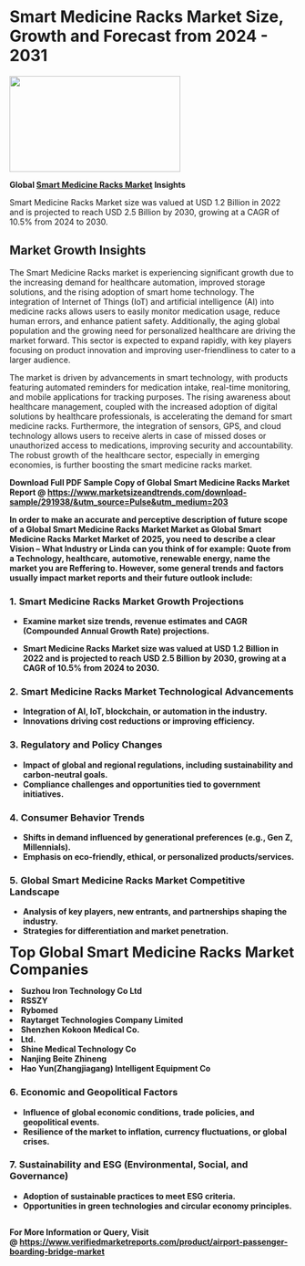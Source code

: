 <H1>Smart Medicine Racks Market Size, Growth and Forecast from 2024 - 2031</H1><img class="aligncenter size-medium wp-image-584254" src="https://thirdeyenews.in/wp-content/uploads/2024/09/Global-Market-Research-300x168.jpeg" alt="" width="300" height="168" /><p><strong>Global&nbsp;<a href="https://www.marketsizeandtrends.com/download-sample/291938/&amp;utm_source=Pulse&amp;utm_medium=203">Smart Medicine Racks Market</a> Insights</strong></p><p>Smart Medicine Racks Market size was valued at USD 1.2 Billion in 2022 and is projected to reach USD 2.5 Billion by 2030, growing at a CAGR of 10.5% from 2024 to 2030.</p><p><h2>Market Growth Insights</h2> <p>The Smart Medicine Racks market is experiencing significant growth due to the increasing demand for healthcare automation, improved storage solutions, and the rising adoption of smart home technology. The integration of Internet of Things (IoT) and artificial intelligence (AI) into medicine racks allows users to easily monitor medication usage, reduce human errors, and enhance patient safety. Additionally, the aging global population and the growing need for personalized healthcare are driving the market forward. This sector is expected to expand rapidly, with key players focusing on product innovation and improving user-friendliness to cater to a larger audience.</p> <p><strong></strong></p> <p>The market is driven by advancements in smart technology, with products featuring automated reminders for medication intake, real-time monitoring, and mobile applications for tracking purposes. The rising awareness about healthcare management, coupled with the increased adoption of digital solutions by healthcare professionals, is accelerating the demand for smart medicine racks. Furthermore, the integration of sensors, GPS, and cloud technology allows users to receive alerts in case of missed doses or unauthorized access to medications, improving security and accountability. The robust growth of the healthcare sector, especially in emerging economies, is further boosting the smart medicine racks market.</p> <p><strong></p><p><span class=""><strong>Download Full PDF Sample Copy of Global Smart Medicine Racks Market Report</strong> @ <a href="https://www.marketsizeandtrends.com/download-sample/291938/&amp;utm_source=Pulse&amp;utm_medium=203" target="_blank">https://www.marketsizeandtrends.com/download-sample/291938/&amp;utm_source=Pulse&amp;utm_medium=203</a></span></p><p>In order to make an accurate and perceptive description of future scope of a Global&nbsp;Smart Medicine Racks Market Market as Global&nbsp;Smart Medicine Racks Market Market of 2025, you need to describe a clear Vision &ndash; What Industry or Linda can you think of for example: Quote from a Technology, healthcare, automotive, renewable energy, name the market you are Reffering to. However, some general trends and factors usually impact market reports and their future outlook include:</p><h3>1.&nbsp;<strong>Smart Medicine Racks Market Growth Projections</strong></h3><ul><li>Examine market size trends, revenue estimates and CAGR (Compounded Annual Growth Rate) projections.</li><li><p>Smart Medicine Racks Market size was valued at USD 1.2 Billion in 2022 and is projected to reach USD 2.5 Billion by 2030, growing at a CAGR of 10.5% from 2024 to 2030.</p></li></ul><h3>2.&nbsp;<strong>Smart Medicine Racks Market Technological Advancements</strong></h3><ul><li>Integration of AI, IoT, blockchain, or automation in the industry.</li><li>Innovations driving cost reductions or improving efficiency.</li></ul><h3>3.&nbsp;<strong>Regulatory and Policy Changes</strong></h3><ul><li>Impact of global and regional regulations, including sustainability and carbon-neutral goals.</li><li>Compliance challenges and opportunities tied to government initiatives.</li></ul><h3>4.&nbsp;<strong>Consumer Behavior Trends</strong></h3><ul><li>Shifts in demand influenced by generational preferences (e.g., Gen Z, Millennials).</li><li>Emphasis on eco-friendly, ethical, or personalized products/services.</li></ul><h3>5.&nbsp;<strong>Global Smart Medicine Racks Market Competitive Landscape</strong></h3><ul><li>Analysis of key players, new entrants, and partnerships shaping the industry.</li><li>Strategies for differentiation and market penetration.</li></ul><p data-pm-slice="1 1 []"><span style="color: inherit; font-family: inherit; font-size: 25px;">Top Global Smart Medicine Racks Market Companies</span></p><div class="" data-test-id=""><p><li>Suzhou Iron Technology Co Ltd</li><li> RSSZY</li><li> Rybomed</li><li> Raytarget Technologies Company Limited</li><li> Shenzhen Kokoon Medical Co.</li><li> Ltd.</li><li> Shine Medical Technology Co</li><li> Nanjing Beite Zhineng</li><li> Hao Yun(Zhangjiagang) Intelligent Equipment Co</li></p></div><h3>6.&nbsp;<strong>Economic and Geopolitical Factors</strong></h3><ul><li>Influence of global economic conditions, trade policies, and geopolitical events.</li><li>Resilience of the market to inflation, currency fluctuations, or global crises.</li></ul><h3>7.&nbsp;<strong>Sustainability and ESG (Environmental, Social, and Governance)</strong></h3><ul><li>Adoption of sustainable practices to meet ESG criteria.</li><li>Opportunities in green technologies and circular economy principles.</li></ul><h2><strong style="font-size: 14px;">For More Information or Query, Visit @&nbsp;</strong><a style="background-color: #ffffff; font-size: 14px;" href="https://www.marketsizeandtrends.com/report/smart-medicine-racks-market/" target="_blank">https://www.verifiedmarketreports.com/product/airport-passenger-boarding-bridge-market</a></h2>
